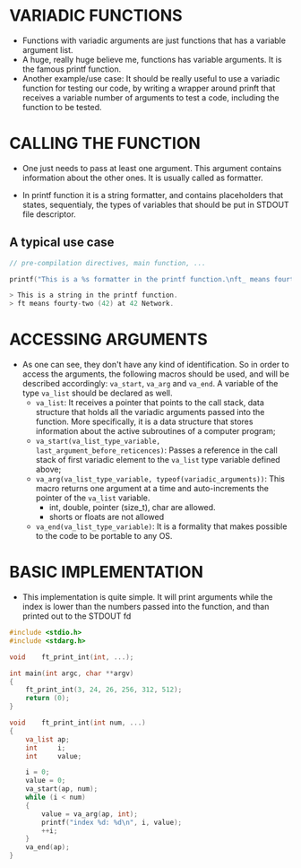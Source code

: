 # VARIADIC FUNCTIONS

- Functions with variadic arguments are just functions that has a variable
argument list.
- A huge, really huge believe me, functions has variable arguments. It is the famous printf function.
- Another example/use case: It should be really useful to use a variadic
function for testing our code, by writing a wrapper around prinft that
receives a variable number of arguments to test a code, including the
function to be tested.


# CALLING THE FUNCTION

- One just needs to pass at least one argument. This argument contains information about the other ones. It is usually called as formatter. 

- In printf function it is a string formatter, and contains placeholders that states, sequentialy, the types of variables that should be put in STDOUT file descriptor.

## A typical use case 

```c
// pre-compilation directives, main function, ...

printf("This is a %s formatter in the printf function.\nft_ means fourty-two (%d) at %d Network\n", "string", 42, 42);

> This is a string in the printf function.
> ft means fourty-two (42) at 42 Network.
```

# ACCESSING ARGUMENTS

- As one can see, they don't have any kind of identification. So in order to access the arguments, the following macros should be used, and will be described accordingly: `va_start`, `va_arg` and `va_end`. A variable of the type `va_list` should be declared as well.
  - `va_list`: It receives a pointer that points to the call stack, data structure that holds all the variadic arguments passed into the function. More specifically, it is a data structure that stores information about the active subroutines of a computer program;
  - `va_start(va_list_type_variable, last_argument_before_reticences)`: Passes a reference in the call stack of first variadic element to the `va_list` type variable defined above;
  - `va_arg(va_list_type_variable, typeof(variadic_arguments))`: This macro returns one argument at a time and auto-increments the pointer of the `va_list` variable.
    - int, double, pointer (size_t), char are allowed. 
	- shorts or floats are not allowed
  - `va_end(va_list_type_variable)`: It is a formality that makes possible to the code to be portable to any OS.

# BASIC IMPLEMENTATION

 - This implementation is quite simple. It will print arguments while the index is lower than the numbers passed into the function, and than printed out to the STDOUT fd

```c
#include <stdio.h>
#include <stdarg.h>

void	ft_print_int(int, ...);

int	main(int argc, char **argv)
{
	ft_print_int(3, 24, 26, 256, 312, 512);
	return (0);
}

void	ft_print_int(int num, ...)
{
	va_list	ap;
	int		i;
	int		value;

	i = 0;
	value = 0;
	va_start(ap, num);
	while (i < num)
	{
		value = va_arg(ap, int);
		printf("index %d: %d\n", i, value);
		++i;
	}
	va_end(ap);
}
```
